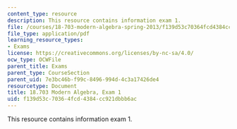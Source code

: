 ```yaml
---
content_type: resource
description: This resource contains information exam 1.
file: /courses/18-703-modern-algebra-spring-2013/f139d53c70364fcd4384cc921dbbb6ac_MIT18_703S13_pra_1t.pdf
file_type: application/pdf
learning_resource_types:
- Exams
license: https://creativecommons.org/licenses/by-nc-sa/4.0/
ocw_type: OCWFile
parent_title: Exams
parent_type: CourseSection
parent_uid: 7e3bc46b-f99c-8496-994d-4c3a17426de4
resourcetype: Document
title: 18.703 Modern Algebra, Exam 1
uid: f139d53c-7036-4fcd-4384-cc921dbbb6ac
---
```

This resource contains information exam 1.